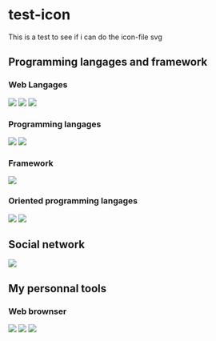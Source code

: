 # test-icon

This is a test to see if i can do the icon-file svg

## Programming langages and framework

### Web Langages 

<img src ="https://img.shields.io/badge/Html5-E34F26?style=for-the-badge&logo=Html5&logoColor=white"> </img><img src ="https://img.shields.io/badge/Css3-1572B6?style=for-the-badge&logo=Css3&logoColor=white"></img> <img src ="https://img.shields.io/badge/JavaScript-F7DF1E?style=for-the-badge&logo=JavaScript&logoColor=black"></img>

### Programming langages

<img src ="https://img.shields.io/badge/Python-3776AB?style=for-the-badge&logo=Python&logoColor=white"></img> <img src ="https://img.shields.io/badge/Php-777BB4?style=for-the-badge&logo=Php&logoColor=white"></img>

### Framework

<img src ="https://img.shields.io/badge/Laravel-FF2D20?style=for-the-badge&logo=Laravel&logoColor=white"></img>

### Oriented programming langages

<img src ="https://img.shields.io/badge/Csharp-A100FF?style=for-the-badge&logo=Csharp&logoColor=white"></img> <img src ="https://img.shields.io/badge/Java-FF6A00?style=for-the-badge&logo=java15&logo-color=EE4C2C"></img>

## Social network

<img src ="https://img.shields.io/badge/linkedin-0A66C2?style=for-the-badge&logo=linkedin&logo-color=EE4C2C"></img>

## My personnal tools

### Web brownser 

<img src ="https://img.shields.io/badge/Brave-FB542B?style=for-the-badge&logo=Brave&logo-color=EE4C2C"></img> <img src ="https://img.shields.io/badge/linkedin-0A66C2?style=for-the-badge&logo=linkedin&logo-color=EE4C2C"></img> <img src ="https://img.shields.io/badge/linkedin-0A66C2?style=for-the-badge&logo=linkedin&logo-color=EE4C2C"></img>
